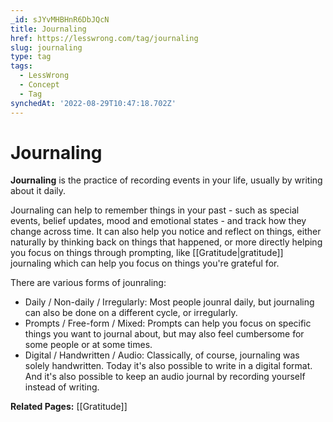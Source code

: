 ```yaml
---
_id: sJYvMHBHnR6DbJQcN
title: Journaling
href: https://lesswrong.com/tag/journaling
slug: journaling
type: tag
tags:
  - LessWrong
  - Concept
  - Tag
synchedAt: '2022-08-29T10:47:18.702Z'
---
```


# Journaling

**Journaling** is the practice of recording events in your life, usually by writing about it daily.

Journaling can help to remember things in your past - such as special events, belief updates, mood and emotional states - and track how they change across time. It can also help you notice and reflect on things, either naturally by thinking back on things that happened, or more directly helping you focus on things through prompting, like [[Gratitude|gratitude]] journaling which can help you focus on things you're grateful for.

There are various forms of jounraling:

- Daily / Non-daily / Irregularly: Most people jounral daily, but journaling can also be done on a different cycle, or irregularly.
- Prompts / Free-form / Mixed: Prompts can help you focus on specific things you want to journal about, but may also feel cumbersome for some people or at some times.
- Digital / Handwritten / Audio: Classically, of course, journaling was solely handwritten. Today it's also possible to write in a digital format. And it's also possible to keep an audio journal by recording yourself instead of writing.

**Related Pages:** [[Gratitude]]
